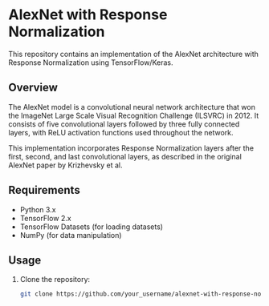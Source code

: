 # AlexNet with Response Normalization

This repository contains an implementation of the AlexNet architecture with Response Normalization using TensorFlow/Keras.

## Overview

The AlexNet model is a convolutional neural network architecture that won the ImageNet Large Scale Visual Recognition Challenge (ILSVRC) in 2012. It consists of five convolutional layers followed by three fully connected layers, with ReLU activation functions used throughout the network.

This implementation incorporates Response Normalization layers after the first, second, and last convolutional layers, as described in the original AlexNet paper by Krizhevsky et al.

## Requirements

- Python 3.x
- TensorFlow 2.x
- TensorFlow Datasets (for loading datasets)
- NumPy (for data manipulation)

## Usage

1. Clone the repository:

   ```bash
   git clone https://github.com/your_username/alexnet-with-response-normalization.git
